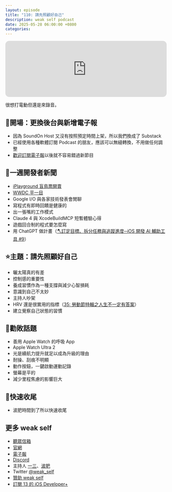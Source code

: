 ```yaml
---
layout: episode
title: "110: 請先照顧好自己"
description: weak self podcast
date: 2025-05-28 06:00:00 +0800
categories:
---
```


<iframe height="175" width="100%" title="媒體播放器" src="https://embed.podcasts.apple.com/us/podcast/110-%E8%AB%8B%E5%85%88%E7%85%A7%E9%A1%A7%E5%A5%BD%E8%87%AA%E5%B7%B1/id1474108801?i=1000710184335&amp;l=zh-Hant-TW&amp;itscg=30200&amp;itsct=podcast_box_player&amp;ls=1&amp;mttnsubad=1000710184335&amp;theme=auto" id="embedPlayer" sandbox="allow-forms allow-popups allow-same-origin allow-scripts allow-top-navigation-by-user-activation" allow="autoplay *; encrypted-media *; clipboard-write" style="border: 0px; border-radius: 12px; width: 100%; height: 175px; max-width: 660px;"></iframe>

很想打電動但還是來錄音。

## 👋開場：更換後台與新增電子報

- 因為 SoundOn Host 又沒有按照預定時間上架，所以我們換成了 Substack
- 已經使用各種軟體訂閱 Podcast 的朋友，應該可以無縫轉換，不用做任何調整
- [歡迎訂閱電子報](https://weakself.substack.com)以後就不容易錯過新節目

## 📰一週開發者新聞

- [iPlayground 盲鳥票開賣](https://iplayground.kktix.cc/events/2025general)
- [WWDC 平一目](https://developer.apple.com/wwdc25/community?q=iPlayground)
- Google I/O 與各家技術發表會閒聊
- 寫程式有即時回饋是健康的
- 出一張嘴的工作模式
- Claude 4 與 XcodeBuildMCP 短暫體驗心得
- 遊戲回合制的程式要怎麼寫
- 用 ChatGPT 做計畫（[🪓訂定目標、拆分任務與追蹤進度─iOS 開發 AI 輔助工具 #9](https://iosdeveloper.plus/use-ai-as-project-tool/)）

## ⭐️主題：請先照顧好自己

- 曬太陽真的有差
- 控制感的重要性
- 養成習慣作為一種支撐與減少心智損耗
- 意識到自己不太妙
- 主持人吵架
- HRV 還是很實用的指標（[35: 勞動節特輯之人生不一定有答案](https://weakself.dev/episodes/35)）
- 建立覺察自己狀態的習慣

## 💸勸敗話題

- 善用 Apple Watch 的呼吸 App
- Apple Watch Ultra 2
- 光是續航力提升就足以成為升級的理由
- 耐操、刮痕不明顯
- 動作按鈕，一鍵啟動運動記錄
- 螢幕是平的
- 減少里程焦慮的影響巨大

## 👋快速收尾

- 波肥時間到了所以快速收尾

## 更多 weak self

- [聽眾信箱](mailto:weakself.dev@gmail.com)
- [官網](https://weakself.dev)
- [電子報](https://weakself.substack.com)
- [Discord](https://discord.gg/KGdXZqXgFY)
- 主持人 [一三](https://twitter.com/ethanhuang13)、[波肥](https://twitter.com/PofatTseng)
- Twitter [@weak_self](https://twitter.com/weak_self)
- [贊助 weak self](https://weakself.dev/#donation)
- [訂閱 13 的 iOS Developer+](https://iosdeveloper.plus)